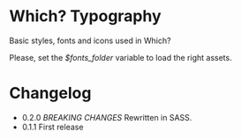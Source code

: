 # Which? Typography

Basic styles, fonts and icons used in Which?

Please, set the *$fonts_folder* variable to load the right assets.

# Changelog

- 0.2.0 *BREAKING CHANGES* Rewritten in SASS.
- 0.1.1 First release
